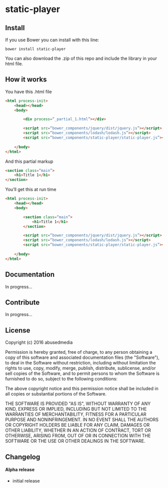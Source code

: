# static-player




## Install

If you use Bower you can install with this line:

	bower install static-player

You can also download the .zip of this repo and include the library in your html file.


## How it works

You have this .html file

```html
<html process-init>
	<head></head>
	<body>

		<div process=“_partial_1.html”></div>

		<script src=“bower_components/jquery/dist/jquery.js”></script>
		<script src=“bower_components/lodash/lodash.js”></script>
		<script src=“bower_components/static-player/static-player.js”></script>
		
	</body>
</html>
```

And this partial markup

```html
<section class=“main”>
	<h1>Title 1</h1>
</section>
```

You’ll get this at run time

```html
<html process-init>
	<head></head>
	<body>

		<section class=“main”>
			<h1>Title 1</h1>
		</section>

		<script src=“bower_components/jquery/dist/jquery.js”></script>
		<script src=“bower_components/lodash/lodash.js”></script>
		<script src=“bower_components/static-player/static-player.js”></script>
		
	</body>
</html>
```


## Documentation

In progress...


## Contribute

In progress...


## License

Copyright (c) 2016 abusedmedia

Permission is hereby granted, free of charge, to any person
obtaining a copy of this software and associated documentation
files (the "Software"), to deal in the Software without
restriction, including without limitation the rights to use,
copy, modify, merge, publish, distribute, sublicense, and/or sell
copies of the Software, and to permit persons to whom the
Software is furnished to do so, subject to the following
conditions:

The above copyright notice and this permission notice shall be
included in all copies or substantial portions of the Software.

THE SOFTWARE IS PROVIDED "AS IS", WITHOUT WARRANTY OF ANY KIND,
EXPRESS OR IMPLIED, INCLUDING BUT NOT LIMITED TO THE WARRANTIES
OF MERCHANTABILITY, FITNESS FOR A PARTICULAR PURPOSE AND
NONINFRINGEMENT. IN NO EVENT SHALL THE AUTHORS OR COPYRIGHT
HOLDERS BE LIABLE FOR ANY CLAIM, DAMAGES OR OTHER LIABILITY,
WHETHER IN AN ACTION OF CONTRACT, TORT OR OTHERWISE, ARISING
FROM, OUT OF OR IN CONNECTION WITH THE SOFTWARE OR THE USE OR
OTHER DEALINGS IN THE SOFTWARE.


## Changelog

#### Alpha release

- initial release
